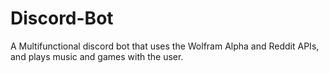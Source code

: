 # Discord-Bot
A Multifunctional discord bot that uses the Wolfram Alpha and Reddit APIs, and plays music and games with the user.
